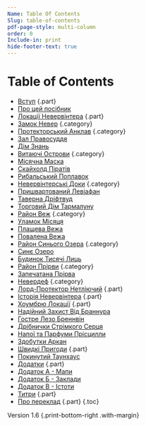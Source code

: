 ```yaml
---
Name: Table Of Contents
Slug: table-of-contents
pdf-page-style: multi-column
order: 0
Include-in: print
hide-footer-text: true
---
```


# Table of Contents

- [Вступ](introduction) {.part}
- [Про цей посібник](про-цей-посібник)
- [Локації Невервінтера](locations-of-neverwinter) {.part}
- [Замок Невер](замок-невер) {.category}
- [Протекторський Анклав](протекторський-анклав) {.category}
- [Зал Правосуддя](зал-правосуддя)
- [Дім Знань](дім-знань)
- [Витаючі Острови](витаючі-острови) {.category}
- [Місячна Маска](місячна-маска)
- [Скайхолд Піратів](скайхолд-піратів)
- [Рибальський Поплавок](рибальський-поплавок)
- [Невервінтерські Доки](невервінтерські-доки) {.category}
- [Пришвартований Левіафан](пришвартований-левіафан)
- [Таверна Дріфтвуд](таверна-дріфтвуд)
- [Торговий Дім Тармалуну](торговий-дім-тармалуну)
- [Район Веж](район-веж) {.category}
- [Уламок Місяця](уламок-місяця)
- [Плащева Вежа](плащева-вежа)
- [Повалена Вежа](повалена-вежа)
- [Район Синього Озера](район-синього-озера) {.category}
- [Синє Озеро](синє-озеро)
- [Будинок Тисячі Лиць](будинок-тисячі-лиць)
- [Район Прірви](район-прірви) {.category}
- [Запечатана Прірва](запечатана-прірва)
- [Невердеф](невердеф) {.category}
- [Лорд-Протектор Нетліючий](lord-protector-neverember) {.part}
- [Історія Невервінтера](history-of-neverwinter) {.part}
- [Хоумбрю Локації](homebrew-locations) {.part}
- [Надійний Захист Від Браннура](надійний-захист-від-браннура)
- [Гостре Лезо Бреннвін](гостре-лезо-бреннвін)
- [Дрібнички Стрімкого Серця](дрібнички-стрімкого-серця)
- [Напої та Парфуми Прісцилли](напої-та-парфуми-прісцилли)
- [Здобутки Аркан](здобутки-аркан)
- [Швидкі Пригоди](quick-adventures-page) {.part}
- [Покинутий Таунхаус](the-abandoned-townhouse)
- [Додатки](appendix-a-maps-page) {.part}
- [Додаток А - Мапи](appendix-a-maps-page)
- [Додаток Б - Заклади](appendix-b-point-of-interest-cards-page)
- [Додаток В - Істоти](appendix-c-creatures-page)
- [Титри](credits) {.part}
- [Про переклад](credits) {.part}
{.toc}

Version 1.6 {.print-bottom-right .with-margin}
